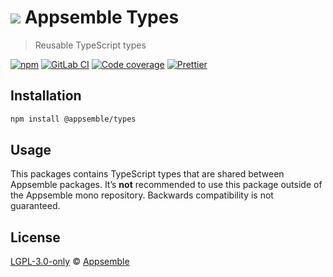 # ![](https://gitlab.com/appsemble/appsemble/-/raw/0.20.32/config/assets/logo.svg) Appsemble Types

> Reusable TypeScript types

[![npm](https://img.shields.io/npm/v/@appsemble/types)](https://www.npmjs.com/package/@appsemble/types)
[![GitLab CI](https://gitlab.com/appsemble/appsemble/badges/0.20.32/pipeline.svg)](https://gitlab.com/appsemble/appsemble/-/releases/0.20.32)
[![Code coverage](https://codecov.io/gl/appsemble/appsemble/branch/0.20.32/graph/badge.svg)](https://codecov.io/gl/appsemble/appsemble)
[![Prettier](https://img.shields.io/badge/code_style-prettier-ff69b4.svg)](https://prettier.io)

## Installation

```sh
npm install @appsemble/types
```

## Usage

This packages contains TypeScript types that are shared between Appsemble packages. It’s **not**
recommended to use this package outside of the Appsemble mono repository. Backwards compatibility is
not guaranteed.

## License

[LGPL-3.0-only](https://gitlab.com/appsemble/appsemble/-/blob/0.20.32/LICENSE.md) ©
[Appsemble](https://appsemble.com)
